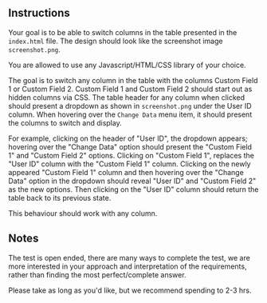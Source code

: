 ## Instructions

Your goal is to be able to switch columns in the table presented in the `index.html` file.
The design should look like the screenshot image `screenshot.png`.

You are allowed to use any Javascript/HTML/CSS library of your choice.

The goal is to switch any column in the table with the columns Custom Field 1 or Custom Field 2.
Custom Field 1 and Custom Field 2 should start out as hidden columns via CSS.
The table header for any column when clicked should present a dropdown as shown in `screenshot.png` under the User ID column.
When hovering over the `Change Data` menu item, it should present the columns to switch and display.

For example, clicking on the header of "User ID", the dropdown appears; hovering over the "Change Data" option should present the "Custom Field 1" and "Custom Field 2" options.
Clicking on "Custom Field 1", replaces the "User ID" column with the "Custom Field 1" column.
Clicking on the newly appeared "Custom Field 1" column and then hovering over the "Change Data" option in the dropdown should reveal "User ID" and "Custom Field 2" as the new options.
Then clicking on the "User ID" column should return the table back to its previous state.

This behaviour should work with any column.

## Notes

The test is open ended, there are many ways to complete the test, we are more interested in your approach and interpretation of the requirements, rather than finding the most perfect/complete answer.

Please take as long as you'd like, but we recommend spending to 2-3 hrs.
